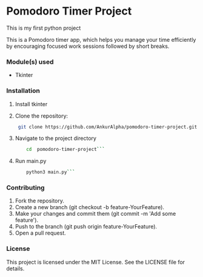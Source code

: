 # Pomodoro Timer Project
This is my first python project

This is a Pomodoro timer app, which helps you manage your time efficiently by encouraging focused work sessions followed by short breaks.


### Module(s) used
- Tkinter


### Installation
1. Install tkinter

2. Clone the repository:
   ```bash
    git clone https://github.com/AnkurAlpha/pomodoro-timer-project.git```

3. Navigate to the project directory
    ```bash
        cd  pomodoro-timer-project```

4. Run main.py
    ```bash
        python3 main.py```


### Contributing
1. Fork the repository.
2. Create a new branch (git checkout -b feature-YourFeature).
3. Make your changes and commit them (git commit -m 'Add some feature').
4. Push to the branch (git push origin feature-YourFeature).
5. Open a pull request.

### License

This project is licensed under the MIT License. See the LICENSE file for details.